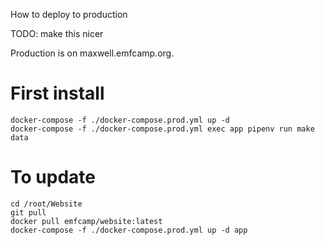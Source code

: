 How to deploy to production

TODO: make this nicer

Production is on maxwell.emfcamp.org.

# First install
```
docker-compose -f ./docker-compose.prod.yml up -d
docker-compose -f ./docker-compose.prod.yml exec app pipenv run make data
```

# To update
```
cd /root/Website
git pull
docker pull emfcamp/website:latest
docker-compose -f ./docker-compose.prod.yml up -d app
```
